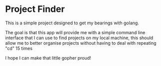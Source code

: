# Project Finder

This is a simple project designed to get my bearings with golang.

The goal is that this app will provide me with a simple command line
interface that I can use to find projects on my local machine, this should
allow me to better organise projects without having to deal with repeating
"cd" 15 times

I hope I can make that little gopher proud!